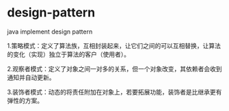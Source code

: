 # design-pattern
java implement design pattern

1.策略模式：定义了算法族，互相封装起来，让它们之间的可以互相替换，让算法的变化（实现）独立于算法的客户（使用者）。

2.观察者模式：定义了对象之间一对多的关系，但一个对象改变，其依赖者会收到通知并自动更新。

3.装饰者模式：动态的将责任附加在对象上，若要拓展功能，装饰者是比继承更有弹性的方案。